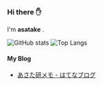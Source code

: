 ### Hi there ✋

I'm **asatake** .

![GitHub stats](https://github-readme-stats.vercel.app/api?username=asatake&show_icons=true&count_private=true&theme=dracula)
![Top Langs](https://github-readme-stats.vercel.app/api/top-langs/?username=asatake&layout=compact&show_icons=true&langs_count=8&hide=css,html&theme=dracula)

#### My Blog
- [あさた研メモ - はてなブログ](https://asataken.hatenablog.com/)
